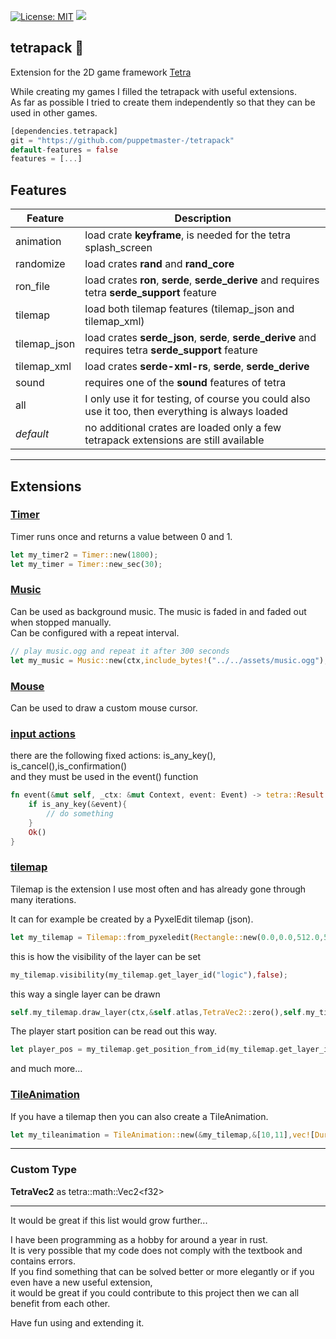 <!--[![](https://img.shields.io/discord/273534239310479360.svg?label=discord&style=flat&logo=discord)](https://discordapp.com/channels/273534239310479360)-->
[![License: MIT](https://img.shields.io/badge/License-MIT-yellow.svg)](https://opensource.org/licenses/MIT)
[![](https://img.shields.io/twitter/url/https/shields.io.svg?style=social)](https://twitter.com/fischspiele)
## tetrapack 🎒

Extension for the 2D game framework [Tetra](https://github.com/17cupsofcoffee/tetra)

While creating my games I filled the tetrapack with useful extensions.<br>
As far as possible I tried to create them independently so that they can be used in other games.<br>

```rust
[dependencies.tetrapack]
git = "https://github.com/puppetmaster-/tetrapack"
default-features = false
features = [...]
```
## Features
| Feature | Description |
| ------ | ----------- |
| animation | load crate **keyframe**, is needed for the tetra splash_screen |
| randomize | load crates **rand** and **rand_core** |
| ron_file | load crates **ron**, **serde**, **serde_derive** and requires tetra **serde_support** feature |
| tilemap | load both tilemap features (tilemap_json and tilemap_xml) |
| tilemap_json | load crates **serde_json**, **serde**, **serde_derive** and requires tetra **serde_support** feature |
| tilemap_xml | load crates **serde-xml-rs**, **serde**, **serde_derive** |
| sound | requires one of the **sound** features of tetra |
| all | I only use it for testing, of course you could also use it too, then everything is always loaded |
| _default_ | no additional crates are loaded only a few tetrapack extensions are still available |
___

## Extensions

### [Timer](https://github.com/puppetmaster-/tetrapack/blob/master/src/utils/timer.rs)
Timer runs once and returns a value between 0 and 1.
```rust
let my_timer2 = Timer::new(1800);
let my_timer = Timer::new_sec(30);
```

### [Music](https://github.com/puppetmaster-/tetrapack/blob/master/src/sound/music.rs)
Can be used as background music. The music is faded in and faded out when stopped manually.<br>
Can be configured with a repeat interval.
```rust
// play music.ogg and repeat it after 300 seconds
let my_music = Music::new(ctx,include_bytes!("../../assets/music.ogg"),300)?;
```

### [Mouse](https://github.com/puppetmaster-/tetrapack/blob/master/src/gui/mouse.rs)
Can be used to draw a custom mouse cursor.

### [input actions](https://github.com/puppetmaster-/tetrapack/blob/master/src/input_action.rs)
there are the following fixed actions: is_any_key(), is_cancel(),is_confirmation()<br>
and they must be used in the event() function
```rust
fn event(&mut self, _ctx: &mut Context, event: Event) -> tetra::Result {
    if is_any_key(&event){
        // do something
    }
    Ok()
}
```
### [tilemap](https://github.com/puppetmaster-/tetrapack/blob/master/src/tilemap/mod.rs)
Tilemap is the extension I use most often and has already gone through many iterations.

It can for example be created by a PyxelEdit tilemap (json). 
```rust
let my_tilemap = Tilemap::from_pyxeledit(Rectangle::new(0.0,0.0,512.0,512.0),include_str!("../../assets/tilemap.json"));
```
this is how the visibility of the layer can be set
```rust
my_tilemap.visibility(my_tilemap.get_layer_id("logic"),false);
```
this way a single layer can be drawn
```rust
self.my_tilemap.draw_layer(ctx,&self.atlas,TetraVec2::zero(),self.my_tilemap.get_layer_id("top"));
```
The player start position can be read out this way.
```rust
let player_pos = my_tilemap.get_position_from_id(my_tilemap.get_layer_id("logic"),0);
```
and much more...

### [TileAnimation](https://github.com/puppetmaster-/tetrapack/blob/master/src/tilemap/tile_animation.rs)
If you have a tilemap then you can also create a TileAnimation. 
```rust
let my_tileanimation = TileAnimation::new(&my_tilemap,&[10,11],vec![Duration::from_millis(1000), Duration::from_millis(500)]);
```
___
### Custom Type
**TetraVec2** as tetra::math::Vec2\<f32>
___

It would be great if this list would grow further...

I have been programming as a hobby for around a year in rust.<br>
It is very possible that my code does not comply with the textbook and contains errors.<br>
If you find something that can be solved better or more elegantly or if you even have a new useful extension,<br>
it would be great if you could contribute to this project then we can all benefit from each other.

Have fun using and extending it.
